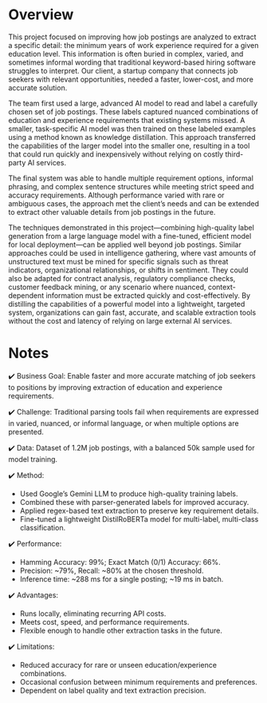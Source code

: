 # Overview
This project focused on improving how job postings are analyzed to extract a specific detail: the minimum years of work experience required for a given education level. 
This information is often buried in complex, varied, and sometimes informal wording that traditional keyword-based hiring software struggles to interpret. 
Our client, a startup company that connects job seekers with relevant opportunities, needed a faster, lower-cost, and more accurate solution.

The team first used a large, advanced AI model to read and label a carefully chosen set of job postings. These labels captured 
nuanced combinations of education and experience requirements that existing systems missed. A smaller, task-specific AI model was then trained on these labeled examples using a 
method known as knowledge distillation. This approach transferred the capabilities of the larger model into the smaller one, resulting in a tool that could run quickly and inexpensively without relying on costly third-party AI services.

The final system was able to handle multiple requirement options, informal phrasing, and complex sentence structures while meeting strict speed and accuracy 
requirements. Although performance varied with rare or ambiguous cases, the approach met the client’s needs and can be extended to extract other valuable details from job postings in the future.

The techniques demonstrated in this project—combining high-quality label generation from a large language model with a fine-tuned, efficient model for local deployment—can be applied well beyond job postings. 
Similar approaches could be used in intelligence gathering, where vast amounts of unstructured text must be mined for specific signals such as threat indicators, organizational relationships, or shifts in sentiment. 
They could also be adapted for contract analysis, regulatory compliance checks, customer feedback mining, or any scenario where nuanced, context-dependent information must be extracted 
quickly and cost-effectively. By distilling the capabilities of a powerful model into a lightweight, targeted system, organizations can gain fast, accurate, 
and scalable extraction tools without the cost and latency of relying on large external AI services.

# Notes
:heavy_check_mark: Business Goal: Enable faster and more accurate matching of job seekers to positions by improving extraction of education and experience requirements.

:heavy_check_mark: Challenge: Traditional parsing tools fail when requirements are expressed in varied, nuanced, or informal language, or when multiple options are presented.

:heavy_check_mark: Data: Dataset of 1.2M job postings, with a balanced 50k sample used for model training.

:heavy_check_mark: Method:

  * Used Google’s Gemini LLM to produce high-quality training labels.
  * Combined these with parser-generated labels for improved accuracy.
  * Applied regex-based text extraction to preserve key requirement details.
  * Fine-tuned a lightweight DistilRoBERTa model for multi-label, multi-class classification.

:heavy_check_mark: Performance:

  * Hamming Accuracy: 99%; Exact Match (0/1) Accuracy: 66%.
  * Precision: ~79%, Recall: ~80% at the chosen threshold.
  * Inference time: ~288 ms for a single posting; ~19 ms in batch.

:heavy_check_mark: Advantages:

  * Runs locally, eliminating recurring API costs.
  * Meets cost, speed, and performance requirements.
  * Flexible enough to handle other extraction tasks in the future.

:heavy_check_mark: Limitations:

  * Reduced accuracy for rare or unseen education/experience combinations.
  * Occasional confusion between minimum requirements and preferences.
  * Dependent on label quality and text extraction precision.
